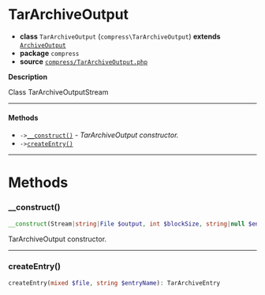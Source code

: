 # TarArchiveOutput

- **class** `TarArchiveOutput` (`compress\TarArchiveOutput`) **extends** [`ArchiveOutput`](https://github.com/jphp-compiler/jphp/blob/master/jphp-compress-ext/api-docs/classes/compress/ArchiveOutput.md)
- **package** `compress`
- **source** [`compress/TarArchiveOutput.php`](./src/main/resources/JPHP-INF/sdk/compress/TarArchiveOutput.php)

**Description**

Class TarArchiveOutputStream

---

#### Methods

- `->`[`__construct()`](#method-__construct) - _TarArchiveOutput constructor._
- `->`[`createEntry()`](#method-createentry)

---
# Methods

<a name="method-__construct"></a>

### __construct()
```php
__construct(Stream|string|File $output, int $blockSize, string|null $encoding): void
```
TarArchiveOutput constructor.

---

<a name="method-createentry"></a>

### createEntry()
```php
createEntry(mixed $file, string $entryName): TarArchiveEntry
```